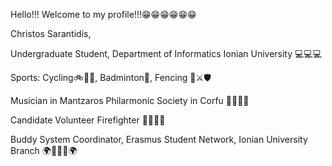 Hello!!! Welcome to my profile!!!😁😁😁😁😁😁

Christos Sarantidis,

Undergraduate Student, Department of Informatics Ionian University  💻💻💻

Sports: Cycling🚲🚵‍♂️, Badminton🏸, Fencing 🤺⚔🛡

Musician in Mantzaros Philarmonic Society in Corfu 📯🎼🎵🥁

Candidate Volunteer Firefighter 👨‍🚒🚒🧯

Buddy System Coordinator, Erasmus Student Network, Ionian University Branch 🌍🔮🌐🔮🌍
